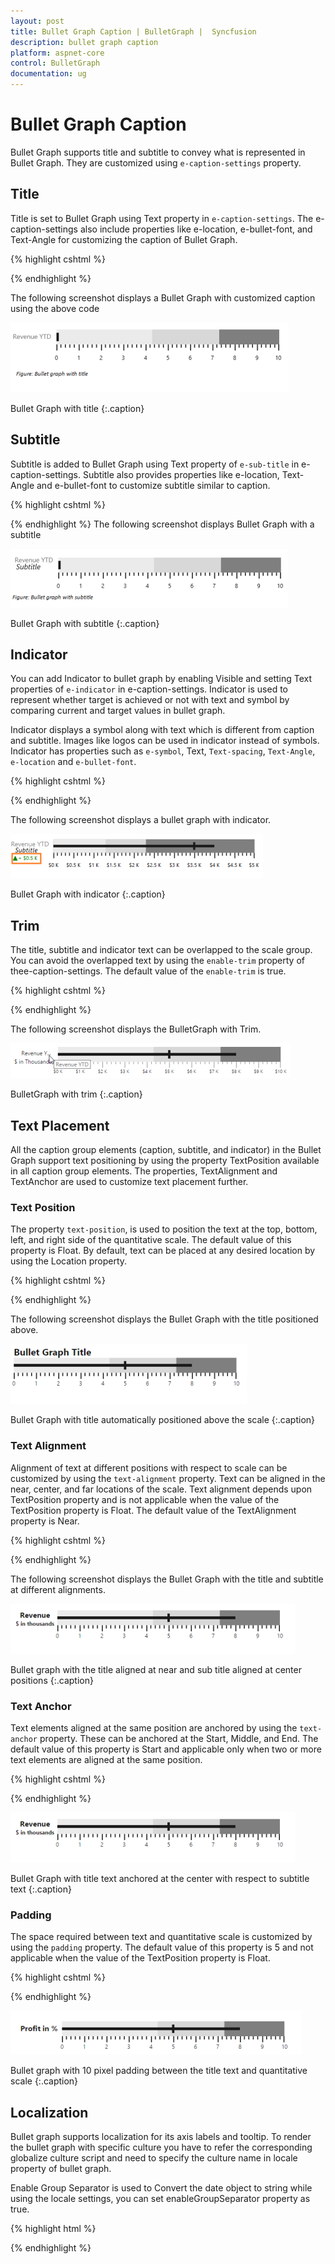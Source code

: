 ```yaml
---
layout: post
title: Bullet Graph Caption | BulletGraph |  Syncfusion
description: bullet graph caption
platform: aspnet-core
control: BulletGraph	
documentation: ug
---
```


# Bullet Graph Caption

Bullet Graph supports title and subtitle to convey what is represented in Bullet Graph. They are customized using `e-caption-settings` property.

## Title

Title is set to Bullet Graph using Text property in `e-caption-settings`. The e-caption-settings also include properties like e-location, e-bullet-font, and Text-Angle for customizing the caption of Bullet Graph.


{% highlight cshtml %}

<ej-bullet-graph id="Bullets" width="600" height="700">
<e-quantitative-scale-settings interval="1" maximum="5" minimum="0">
<e-location x="110" y="200"></e-location>
</e-quantitative-scale-settings>
<e-feature-measures><e-feature-measure comparative-measure="3.5" value="4">
</e-feature-measure></e-feature-measures>
<e-caption-settings text="Revenue YTD">
<e-location  y="220"></e-location>
<e-bullet-font  font-style="bold" font-color="Gray" font-size="14px"></e-bullet-font>    
</e-caption-settings>
</ej-bullet-graph>

{% endhighlight %}

The following screenshot displays a Bullet Graph with customized caption using the above code

![](Bullet-Graph-Caption_images/Bullet-Graph-Caption_img1.png)

Bullet Graph with title
{:.caption}


## Subtitle

Subtitle is added to Bullet Graph using Text property of `e-sub-title` in e-caption-settings. Subtitle also provides properties like e-location, Text-Angle and e-bullet-font to customize subtitle similar to caption.


{% highlight cshtml %}

<ej-bullet-graph id="Bullets" width="600" height="700">
<e-quantitative-scale-settings interval="1" maximum="5" minimum="0">
<e-location x="110" y="200"></e-location>
</e-quantitative-scale-settings>
<e-feature-measures><e-feature-measure comparative-measure="3.5" value="4">
</e-feature-measure></e-feature-measures>
<e-caption-settings text="Revenue YTD">
<e-sub-title text="Subtitle">
<e-location x="20" y="225"></e-location>
<e-bullet-font font-style="italic" font-size="16px"></e-bullet-font>
</e-sub-title>
<e-location  y="210"></e-location>
<e-bullet-font  font-style="bold" font-color="Gray" font-size="14px">
</e-bullet-font>    
</e-caption-settings>
</ej-bullet-graph>

{% endhighlight %}
The following screenshot displays Bullet Graph with a subtitle

![](Bullet-Graph-Caption_images/Bullet-Graph-Caption_img2.png)

Bullet Graph with subtitle
{:.caption}

## Indicator

You can add Indicator to bullet graph by enabling Visible and setting Text properties of `e-indicator` in e-caption-settings. Indicator is used to represent whether target is achieved or not with text and symbol by comparing current and target values in bullet graph. 

Indicator displays a symbol along with text which is different from caption and subtitle. Images like logos can be used in indicator instead of symbols. Indicator has properties such as `e-symbol`, Text, `Text-spacing`, `Text-Angle`, `e-location` and `e-bullet-font`. 

{% highlight cshtml %}

<ej-bullet-graph id="Bullets" width="600" height="700">
<e-quantitative-scale-settings interval="1" maximum="5" minimum="0">
<e-location x="110" y="200"></e-location>
</e-quantitative-scale-settings>
<e-feature-measures><e-feature-measure comparative-measure="3.5" value="4">
</e-feature-measure></e-feature-measures>
<e-caption-settings text="Revenue YTD">
<e-indicator visible="true" text="+ $0.5 K">
<e-location x="15" y="240"></e-location>
<e-bullet-symbol shape="@SymbolShape.Triangle" color="green">  
<e-bullet-border color="green" width="1"></e-bullet-border>         
</e-bullet-symbol>
</e-indicator>
<e-sub-title text="Subtitle">
<e-location x="20" y="225"></e-location>
<e-bullet-font font-style="italic" font-size="16px"></e-bullet-font>
</e-sub-title>
<e-location  y="210"></e-location>
<e-bullet-font  font-style="bold" font-color="Gray" font-size="14px">
</e-bullet-font>    
</e-caption-settings>
</ej-bullet-graph>

{% endhighlight %}

The following screenshot displays a bullet graph with indicator.

![](Bullet-Graph-Caption_images/Bullet-Graph-Caption_img3.png)

Bullet Graph with indicator
{:.caption}

## Trim

The title, subtitle and indicator text can be overlapped to the scale group. You can avoid the overlapped text by using the `enable-trim` property of thee-caption-settings. The default value of the `enable-trim` is true.

{% highlight cshtml %}

<ej-bullet-graph id="Bullets">
<e-caption-settings text="Revenue YTD" enable-trim="true">
</e-caption-settings>
</ej-bullet-graph>

{% endhighlight %}

The following screenshot displays the BulletGraph with Trim.

![](Bullet-Graph-Caption_images/Bullet-Graph-Caption_img4.png)

BulletGraph with trim
{:.caption}

## Text Placement

All the caption group elements (caption, subtitle, and indicator) in the Bullet Graph support text positioning by using the property TextPosition available in all caption group elements. The properties, TextAlignment and TextAnchor are used to customize text placement further.

### Text Position

The property `text-position`, is used to position the text at the top, bottom, left, and right side of the quantitative scale. The default value of this property is Float. By default, text can be placed at any desired location by using the Location property. 

{% highlight cshtml %}

<ej-bullet-graph id="Bullets" width="650" height="150" value="8" 
comparative-measure-value="5">
<e-caption-settings text="Bullet Graph Title" text-position="@BulletTextPosition.Top">
<e-bullet-font  font-weight="bold"  font-size="20px">
</e-bullet-font> 
</e-caption-settings>
</ej-bullet-graph>

{% endhighlight %}

The following screenshot displays the Bullet Graph with the title positioned above.

![](Bullet-Graph-Caption_images/Bullet-Graph-Caption_img5.png)

Bullet Graph with title automatically positioned above the scale
{:.caption}


### Text Alignment

Alignment of text at different positions with respect to scale can be customized by using the `text-alignment` property. Text can be aligned in the near, center, and far locations of the scale. Text alignment depends upon TextPosition property and is not applicable when the value of the TextPosition property is Float. The default value of the TextAlignment property is Near. 

{% highlight cshtml %}

<ej-bullet-graph id="Bullets" width="650" height="150" value="8" 
comparative-measure-value="5">
<e-caption-settings text="Revenue" text-position="@BulletTextPosition.Left"
text-anchor="@BulletTextAnchor.Middle">
<e-bullet-font  font-weight="bold"  font-size="16px">
</e-bullet-font> 
<e-sub-title text="$ in thousands" text-position="@BulletTextPosition.Left"
text-alignment="@BulletTextAlignment.Center">
<e-bullet-font font-weight="bold" font-size="12px"></e-bullet-font>
</e-sub-title>
</e-caption-settings>
<e-quantitative-scale-settings>
<e-location x="120" y="40"></e-location>
</e-quantitative-scale-settings>
</ej-bullet-graph>

{% endhighlight %}

The following screenshot displays the Bullet Graph with the title and subtitle at different alignments.

![](Bullet-Graph-Caption_images/Bullet-Graph-Caption_img6.png)

Bullet graph with the title aligned at near and sub title aligned at center positions
{:.caption}

### Text Anchor

Text elements aligned at the same position are anchored by using the `text-anchor` property. These can be anchored at the Start, Middle, and End. The default value of this property is Start and applicable only when two or more text elements are aligned at the same position. 

{% highlight cshtml %}

<ej-bullet-graph id="Bullets" width="650" height="150" value="8" 
comparative-measure-value="5">
<e-caption-settings text="Revenue" text-position="@BulletTextPosition.Left"
text-anchor="@BulletTextAnchor.Middle">
<e-bullet-font  font-weight="bold"  font-size="16px">
</e-bullet-font> 
<e-sub-title text="$ in thousands" text-position="@BulletTextPosition.Left"
text-alignment="@BulletTextAlignment.Center">
<e-bullet-font font-weight="bold" font-size="12px"></e-bullet-font>
</e-sub-title>
</e-caption-settings>
<e-quantitative-scale-settings>
<e-location x="120" y="40"></e-location>
</e-quantitative-scale-settings>
</ej-bullet-graph>

{% endhighlight %}

![](Bullet-Graph-Caption_images/Bullet-Graph-Caption_img7.png)

Bullet Graph with title text anchored at the center with respect to subtitle text
{:.caption}

### Padding

The space required between text and quantitative scale is customized by using the `padding` property. The default value of this property is 5 and not applicable when the value of the TextPosition property is Float. 

{% highlight cshtml %}

<ej-bullet-graph id="Bullets" width="650" height="150" value="8" 
comparative-measure-value="5">
<e-caption-settings text="Profit in %" text-position="@BulletTextPosition.Left"
text-alignment="@BulletTextAlignment.Center" padding="10">
<e-bullet-font  font-weight="bold"  font-size="16px">
</e-bullet-font> 
</e-caption-settings>
<e-quantitative-scale-settings>
<e-location x="120" y="40"></e-location>
</e-quantitative-scale-settings>
</ej-bullet-graph>

{% endhighlight %}

![](Bullet-Graph-Caption_images/Bullet-Graph-Caption_img8.png)

Bullet graph with 10 pixel padding between the title text and quantitative scale
{:.caption}


## Localization

Bullet graph supports localization for its axis labels and tooltip. To render the bullet graph with specific culture you have to refer the corresponding globalize culture script and need to specify the culture name in locale property of bullet graph.

Enable Group Separator is used to Convert the date object to string while using the locale settings, you can set enableGroupSeparator property as true.



{% highlight html %}

<ej-bullet-graph id="bullet1" locale="fr-FR" enable-group-seperator="true">         
          
</ej-bullet-graph>

{% endhighlight %}

